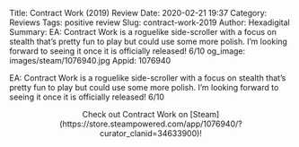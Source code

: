 Title: Contract Work (2019) Review
Date: 2020-02-21 19:37
Category: Reviews
Tags: positive review
Slug: contract-work-2019
Author: Hexadigital
Summary: EA: Contract Work is a roguelike side-scroller with a focus on stealth that’s pretty fun to play but could use some more polish. I’m looking forward to seeing it once it is officially released! 6/10
og_image: images/steam/1076940.jpg
Appid: 1076940

EA: Contract Work is a roguelike side-scroller with a focus on stealth that’s pretty fun to play but could use some more polish. I’m looking forward to seeing it once it is officially released! 6/10

<center>Check out Contract Work on [Steam](https://store.steampowered.com/app/1076940/?curator_clanid=34633900)!</center>
